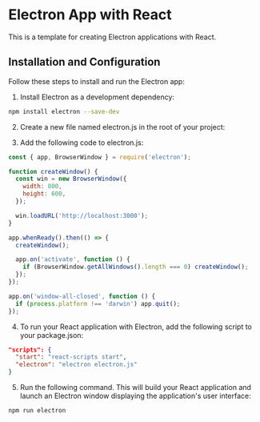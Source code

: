# Electron App with React

This is a template for creating Electron applications with React.

## Installation and Configuration

Follow these steps to install and run the Electron app:

1. Install Electron as a development dependency:
```bash
npm install electron --save-dev
```

2. Create a new file named electron.js in the root of your project:

3. Add the following code to electron.js:
```javascript
const { app, BrowserWindow } = require('electron');

function createWindow() {
  const win = new BrowserWindow({
    width: 800,
    height: 600,
  });

  win.loadURL('http://localhost:3000');
}

app.whenReady().then(() => {
  createWindow();

  app.on('activate', function () {
    if (BrowserWindow.getAllWindows().length === 0) createWindow();
  });
});

app.on('window-all-closed', function () {
  if (process.platform !== 'darwin') app.quit();
});
```

4. To run your React application with Electron, add the following script to your package.json:
```json
"scripts": {
  "start": "react-scripts start",
  "electron": "electron electron.js"
}
```

5. Run the following command. This will build your React application and launch an Electron window displaying the application's user interface:
```bash
npm run electron
```
